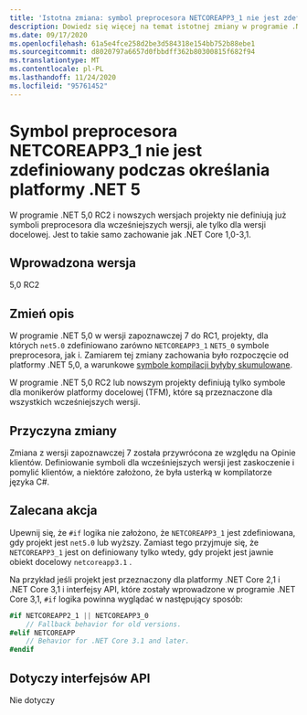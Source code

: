 ```yaml
---
title: 'Istotna zmiana: symbol preprocesora NETCOREAPP3_1 nie jest zdefiniowany podczas określania platformy .NET 5'
description: Dowiedz się więcej na temat istotnej zmiany w programie .NET 5,0, w której projekty nie definiują już symboli preprocesora dla wcześniejszych wersji.
ms.date: 09/17/2020
ms.openlocfilehash: 61a5e4fce258d2be3d584318e154bb752b88ebe1
ms.sourcegitcommit: d8020797a6657d0fbbdff362b80300815f682f94
ms.translationtype: MT
ms.contentlocale: pl-PL
ms.lasthandoff: 11/24/2020
ms.locfileid: "95761452"
---
```

# <a name="netcoreapp3_1-preprocessor-symbol-is-not-defined-when-targeting-net-5"></a>Symbol preprocesora NETCOREAPP3_1 nie jest zdefiniowany podczas określania platformy .NET 5

W programie .NET 5,0 RC2 i nowszych wersjach projekty nie definiują już symboli preprocesora dla wcześniejszych wersji, ale tylko dla wersji docelowej. Jest to takie samo zachowanie jak .NET Core 1,0-3,1.

## <a name="version-introduced"></a>Wprowadzona wersja

5,0 RC2

## <a name="change-description"></a>Zmień opis

W programie .NET 5,0 w wersji zapoznawczej 7 do RC1, projekty, dla których `net5.0` zdefiniowano zarówno `NETCOREAPP3_1` `NET5_0` symbole preprocesora, jak i. Zamiarem tej zmiany zachowania było rozpoczęcie od platformy .NET 5,0, a warunkowe [symbole kompilacji byłyby skumulowane](https://github.com/dotnet/designs/blob/main/accepted/2020/net5/net5.md#preprocessor-symbols).

W programie .NET 5,0 RC2 lub nowszym projekty definiują tylko symbole dla monikerów platformy docelowej (TFM), które są przeznaczone dla wszystkich wcześniejszych wersji.

## <a name="reason-for-change"></a>Przyczyna zmiany

Zmiana z wersji zapoznawczej 7 została przywrócona ze względu na Opinie klientów. Definiowanie symboli dla wcześniejszych wersji jest zaskoczenie i pomylić klientów, a niektóre założono, że była usterką w kompilatorze języka C#.

## <a name="recommended-action"></a>Zalecana akcja

Upewnij się, że `#if` logika nie założono, że `NETCOREAPP3_1` jest zdefiniowana, gdy projekt jest `net5.0` lub wyższy. Zamiast tego przyjmuje się, że `NETCOREAPP3_1` jest on definiowany tylko wtedy, gdy projekt jest jawnie obiekt docelowy `netcoreapp3.1` .

Na przykład jeśli projekt jest przeznaczony dla platformy .NET Core 2,1 i .NET Core 3,1 i interfejsy API, które zostały wprowadzone w programie .NET Core 3,1, `#if` logika powinna wyglądać w następujący sposób:

```csharp
#if NETCOREAPP2_1 || NETCOREAPP3_0
    // Fallback behavior for old versions.
#elif NETCOREAPP
    // Behavior for .NET Core 3.1 and later.
#endif
```

## <a name="affected-apis"></a>Dotyczy interfejsów API

Nie dotyczy

<!--

### Affected APIs

Not detectable via API analysis.

### Category

MSBuild

-->
